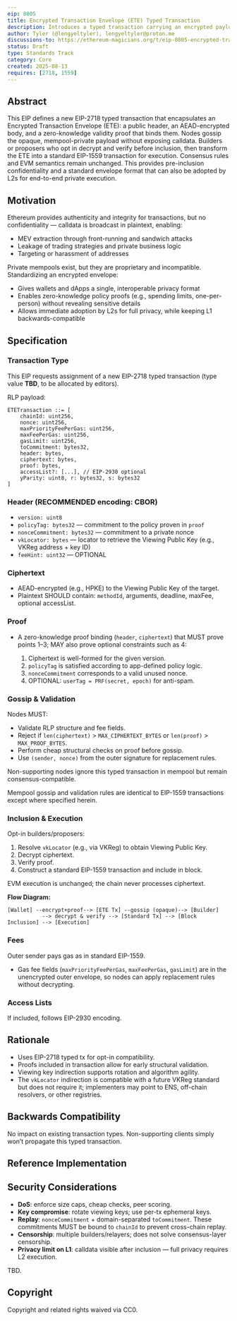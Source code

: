 ```yaml
---
eip: 8005
title: Encrypted Transaction Envelope (ETE) Typed Transaction
description: Introduces a typed transaction carrying an encrypted payload and a zero-knowledge proof to enable mempool privacy and policy enforcement without altering L1 execution semantics.
author: Tyler (@lengyeltyler), lengyeltyler@proton.me
discussions-to: https://ethereum-magicians.org/t/eip-8005-encrypted-transaction-envelope-ete-typed-transaction/25110
status: Draft
type: Standards Track
category: Core
created: 2025-08-13
requires: [2718, 1559]
---
```


## Abstract

This EIP defines a new EIP-2718 typed transaction that encapsulates an Encrypted Transaction Envelope (ETE): a public header, an AEAD-encrypted body, and a zero-knowledge validity proof that binds them. Nodes gossip the opaque, mempool-private payload without exposing calldata. Builders or proposers who opt in decrypt and verify before inclusion, then transform the ETE into a standard EIP-1559 transaction for execution. Consensus rules and EVM semantics remain unchanged. This provides pre-inclusion confidentiality and a standard envelope format that can also be adopted by L2s for end-to-end private execution.

## Motivation

Ethereum provides authenticity and integrity for transactions, but no confidentiality — calldata is broadcast in plaintext, enabling:

- MEV extraction through front-running and sandwich attacks
- Leakage of trading strategies and private business logic
- Targeting or harassment of addresses

Private mempools exist, but they are proprietary and incompatible. Standardizing an encrypted envelope:

- Gives wallets and dApps a single, interoperable privacy format
- Enables zero-knowledge policy proofs (e.g., spending limits, one-per-person) without revealing sensitive details
- Allows immediate adoption by L2s for full privacy, while keeping L1 backwards-compatible

## Specification

### Transaction Type

This EIP requests assignment of a new EIP-2718 typed transaction (type value **TBD**, to be allocated by editors).

RLP payload:

```text
ETETransaction ::= [
    chainId: uint256,
    nonce: uint256,
    maxPriorityFeePerGas: uint256,
    maxFeePerGas: uint256,
    gasLimit: uint256,
    toCommitment: bytes32,
    header: bytes,
    ciphertext: bytes,
    proof: bytes,
    accessList?: [...], // EIP-2930 optional
    yParity: uint8, r: bytes32, s: bytes32
]
 ```

### Header (RECOMMENDED encoding: CBOR)

- `version: uint8`
- `policyTag: bytes32` — commitment to the policy proven in `proof`
- `nonceCommitment: bytes32` — commitment to a private nonce
- `vkLocator: bytes` — locator to retrieve the Viewing Public Key (e.g., VKReg address + key ID)
- `feeHint: uint32` — OPTIONAL

### Ciphertext

- AEAD-encrypted (e.g., HPKE) to the Viewing Public Key of the target.
- Plaintext SHOULD contain: `methodId`, arguments, deadline, maxFee, optional accessList.

### Proof

- A zero-knowledge proof binding (`header`, `ciphertext`) that MUST prove points 1–3; MAY also prove optional constraints such as 4:

  1. Ciphertext is well-formed for the given version.
  2. `policyTag` is satisfied according to app-defined policy logic.
  3. `nonceCommitment` corresponds to a valid unused nonce.
  4. OPTIONAL: `userTag = PRF(secret, epoch)` for anti-spam.

### Gossip & Validation

Nodes MUST:

- Validate RLP structure and fee fields.
- Reject if `len(ciphertext)` > `MAX_CIPHERTEXT_BYTES` or `len(proof)` > `MAX_PROOF_BYTES`.
- Perform cheap structural checks on proof before gossip.
- Use `(sender, nonce)` from the outer signature for replacement rules.

Non-supporting nodes ignore this typed transaction in mempool but remain consensus-compatible.

Mempool gossip and validation rules are identical to EIP-1559 transactions except where specified herein.

### Inclusion & Execution

Opt-in builders/proposers:

1. Resolve `vkLocator` (e.g., via VKReg) to obtain Viewing Public Key.
2. Decrypt ciphertext.
3. Verify proof.
4. Construct a standard EIP-1559 transaction and include in block.

EVM execution is unchanged; the chain never processes ciphertext.

**Flow Diagram:**

```text
[Wallet] --encrypt+proof--> [ETE Tx] --gossip (opaque)--> [Builder]
           --> decrypt & verify --> [Standard Tx] --> [Block Inclusion] --> [Execution]
```

### Fees

Outer sender pays gas as in standard EIP-1559.

- Gas fee fields (`maxPriorityFeePerGas`, `maxFeePerGas`, `gasLimit`) are in the unencrypted outer envelope, so nodes can apply replacement rules without decrypting.

### Access Lists

If included, follows EIP-2930 encoding.

## Rationale

- Uses EIP-2718 typed tx for opt-in compatibility.
- Proofs included in transaction allow for early structural validation.
- Viewing key indirection supports rotation and algorithm agility.
- The `vkLocator` indirection is compatible with a future VKReg standard but does not require it; implementers may point to ENS, off-chain resolvers, or other registries.

## Backwards Compatibility

No impact on existing transaction types. Non-supporting clients simply won’t propagate this typed transaction.

## Reference Implementation

## Security Considerations

- **DoS**: enforce size caps, cheap checks, peer scoring.
- **Key compromise**: rotate viewing keys; use per-tx ephemeral keys.
- **Replay**: `nonceCommitment` + domain-separated `toCommitment`. These commitments MUST be bound to `chainId` to prevent cross-chain replay.
- **Censorship**: multiple builders/relayers; does not solve consensus-layer censorship.
- **Privacy limit on L1**: calldata visible after inclusion — full privacy requires L2 execution.

TBD.

## Copyright

Copyright and related rights waived via CC0.
